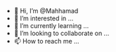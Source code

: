 - 👋 Hi, I’m @Mahhamad
- 👀 I’m interested in ...
- 🌱 I’m currently learning ...
- 💞️ I’m looking to collaborate on ...
- 📫 How to reach me ...

<!---
Mahhamad/Mahhamad is a ✨ special ✨ repository because its `README.md` (this file) appears on your GitHub profile.
You can click the Preview link to take a look at your changes.
--->
